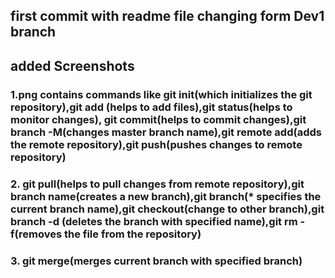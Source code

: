 ## first commit with readme file changing form Dev1 branch

## added Screenshots 
### 1.png contains commands like git init(which initializes the git repository),git add (helps to add files),git status(helps to monitor changes), git commit(helps to commit changes),git branch -M(changes master branch name),git remote add(adds the remote repository),git push(pushes changes to remote repository)

### 2. git pull(helps to pull changes from remote repository),git branch name(creates a new branch),git branch(* specifies the current branch name),git checkout(change to other branch),git branch -d (deletes the branch with specified name),git rm -f(removes the file from the repository)

### 3. git merge(merges current branch with specified branch)
